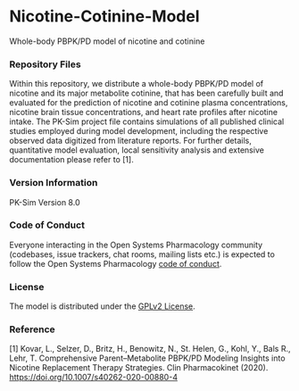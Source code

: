 # Nicotine-Cotinine-Model
Whole-body PBPK/PD model of nicotine and cotinine

### Repository Files
Within this repository, we distribute a whole-body PBPK/PD model of nicotine and its major metabolite cotinine, that has been carefully built and evaluated for the prediction of nicotine and cotinine plasma concentrations, nicotine brain tissue concentrations, and heart rate profiles after nicotine intake.
The PK-Sim project file contains simulations of all published clinical studies employed during model development, including the respective observed data digitized from literature reports. For further details, quantitative model evaluation, local sensitivity analysis and extensive documentation please refer to [1].

### Version Information
PK-Sim Version 8.0

### Code of Conduct
Everyone interacting in the Open Systems Pharmacology community (codebases, issue trackers, chat rooms, mailing lists etc.) is expected to follow the Open Systems Pharmacology [code of conduct](https://github.com/Open-Systems-Pharmacology/Suite/blob/master/CODE_OF_CONDUCT.md#contributor-covenant-code-of-conduct).


### License
The model is distributed under the [GPLv2 License](https://github.com/Open-Systems-Pharmacology/Suite/blob/develop/LICENSE).

### Reference
[1] Kovar, L., Selzer, D., Britz, H., Benowitz, N., St. Helen, G., Kohl, Y., Bals R., Lehr, T. Comprehensive Parent–Metabolite PBPK/PD Modeling Insights into Nicotine Replacement Therapy Strategies. Clin Pharmacokinet (2020). https://doi.org/10.1007/s40262-020-00880-4
